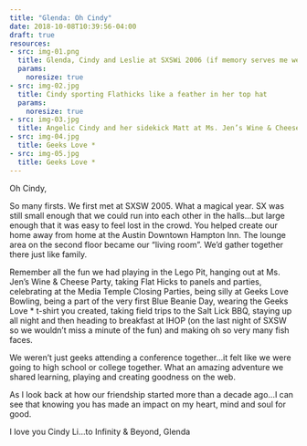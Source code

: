 ```yaml
---
title: "Glenda: Oh Cindy"
date: 2018-10-08T10:39:56-04:00
draft: true
resources:
- src: img-01.png
  title: Glenda, Cindy and Leslie at SXSWi 2006 (if memory serves me well)
  params:
    noresize: true
- src: img-02.jpg
  title: Cindy sporting Flathicks like a feather in her top hat
  params:
    noresize: true
- src: img-03.jpg
  title: Angelic Cindy and her sidekick Matt at Ms. Jen’s Wine & Cheese Party
- src: img-04.jpg
  title: Geeks Love *
- src: img-05.jpg
  title: Geeks Love *
---
```


Oh Cindy,

So many firsts. We first met at SXSW 2005. What a magical year. SX was still small enough that we could run into each other in the halls...but large enough that it was easy to feel lost in the crowd. You helped create our home away from home at the Austin Downtown Hampton Inn. The lounge area on the second floor became our “living room”. We’d gather together there just like family.

Remember all the fun we had playing in the Lego Pit, hanging out at Ms. Jen’s Wine & Cheese Party, taking Flat Hicks to panels and parties, celebrating at the Media Temple Closing Parties, being silly at Geeks Love Bowling, being a part of the very first Blue Beanie Day, wearing the Geeks Love * t-shirt you created, taking field trips to the Salt Lick BBQ, staying up all night and then heading to breakfast at IHOP (on the last night of SXSW so we wouldn’t miss a minute of the fun) and making oh so very many fish faces.

We weren’t just geeks attending a conference together...it felt like we were going to high school or college together. What an amazing adventure we shared learning, playing and creating goodness on the web.

As I look back at how our friendship started more than a decade ago...I can see that knowing you has made an impact on my heart, mind and soul for good.

I love you Cindy Li…to Infinity & Beyond,
Glenda
